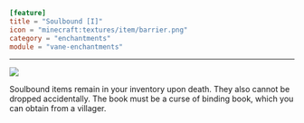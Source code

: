 ```toml
[feature]
title = "Soulbound [I]"
icon = "minecraft:textures/item/barrier.png"
category = "enchantments"
module = "vane-enchantments"
```
---
![](images/enchantment_soulbound.png)

Soulbound items remain in your inventory upon death. They also cannot be dropped accidentally. The book must be a curse of binding book, which you can obtain from a villager.
